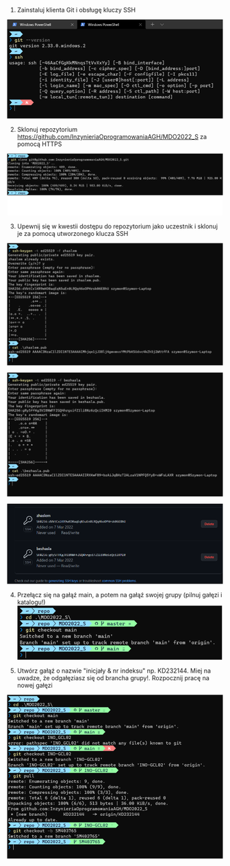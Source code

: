 1. Zainstaluj klienta Git i obsługę kluczy SSH

![1](./1.png)

2. Sklonuj repozytorium https://github.com/InzynieriaOprogramowaniaAGH/MDO2022_S za pomocą HTTPS

![2](./3.1.png)

3. Upewnij się w kwestii dostępu do repozytorium jako uczestnik i sklonuj je za pomocą utworzonego klucza SSH


![3](./4.png)


![2](./2.png)

![2](./2.1.png)

4. Przełącz się na gałąź main, a potem na gałąź swojej grupy (pilnuj gałęzi i katalogu!)
![3.2](./3.2.png)

5. Utwórz gałąź o nazwie "inicjały & nr indeksu" np. KD232144. Miej na uwadze, że odgałęziasz się od brancha grupy!. Rozpocznij pracę na nowej gałęzi

![3.3](./3.3.png)




